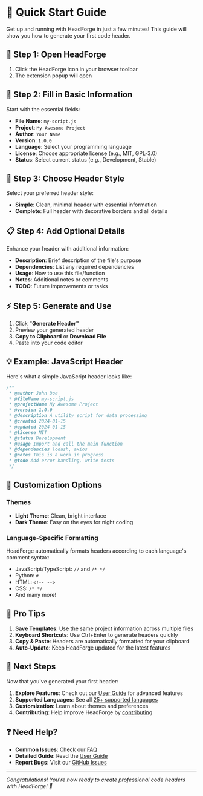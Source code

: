 # 🚀 Quick Start Guide

Get up and running with HeadForge in just a few minutes! This guide will show you how to generate your first code header.

## 🎯 Step 1: Open HeadForge

1. Click the HeadForge icon in your browser toolbar
2. The extension popup will open

## 📝 Step 2: Fill in Basic Information

Start with the essential fields:

- **File Name**: `my-script.js`
- **Project**: `My Awesome Project`
- **Author**: `Your Name`
- **Version**: `1.0.0`
- **Language**: Select your programming language
- **License**: Choose appropriate license (e.g., MIT, GPL-3.0)
- **Status**: Select current status (e.g., Development, Stable)

## 🎨 Step 3: Choose Header Style

Select your preferred header style:

- **Simple**: Clean, minimal header with essential information
- **Complete**: Full header with decorative borders and all details

## 📋 Step 4: Add Optional Details

Enhance your header with additional information:

- **Description**: Brief description of the file's purpose
- **Dependencies**: List any required dependencies
- **Usage**: How to use this file/function
- **Notes**: Additional notes or comments
- **TODO**: Future improvements or tasks

## ⚡ Step 5: Generate and Use

1. Click **"Generate Header"**
2. Preview your generated header
3. **Copy to Clipboard** or **Download File**
4. Paste into your code editor

## 💡 Example: JavaScript Header

Here's what a simple JavaScript header looks like:

```javascript
/**
 * @author John Doe
 * @fileName my-script.js
 * @projectName My Awesome Project
 * @version 1.0.0
 * @description A utility script for data processing
 * @created 2024-01-15
 * @updated 2024-01-15
 * @license MIT
 * @status Development
 * @usage Import and call the main function
 * @dependencies lodash, axios
 * @notes This is a work in progress
 * @todo Add error handling, write tests
 */
```

## 🎨 Customization Options

### Themes
- **Light Theme**: Clean, bright interface
- **Dark Theme**: Easy on the eyes for night coding

### Language-Specific Formatting
HeadForge automatically formats headers according to each language's comment syntax:
- JavaScript/TypeScript: `//` and `/* */`
- Python: `#`
- HTML: `<!-- -->`
- CSS: `/* */`
- And many more!

## 🔧 Pro Tips

1. **Save Templates**: Use the same project information across multiple files
2. **Keyboard Shortcuts**: Use Ctrl+Enter to generate headers quickly
3. **Copy & Paste**: Headers are automatically formatted for your clipboard
4. **Auto-Update**: Keep HeadForge updated for the latest features

## 🚀 Next Steps

Now that you've generated your first header:

1. **Explore Features**: Check out our [User Guide](User-Guide.md) for advanced features
2. **Supported Languages**: See all [25+ supported languages](Supported-Languages.md)
3. **Customization**: Learn about themes and preferences
4. **Contributing**: Help improve HeadForge by [contributing](Contributing.md)

## ❓ Need Help?

- **Common Issues**: Check our [FAQ](FAQ.md)
- **Detailed Guide**: Read the [User Guide](User-Guide.md)
- **Report Bugs**: Visit our [GitHub Issues](https://github.com/iyotee/HeadForge/issues)

---

*Congratulations! You're now ready to create professional code headers with HeadForge! 🎉*
